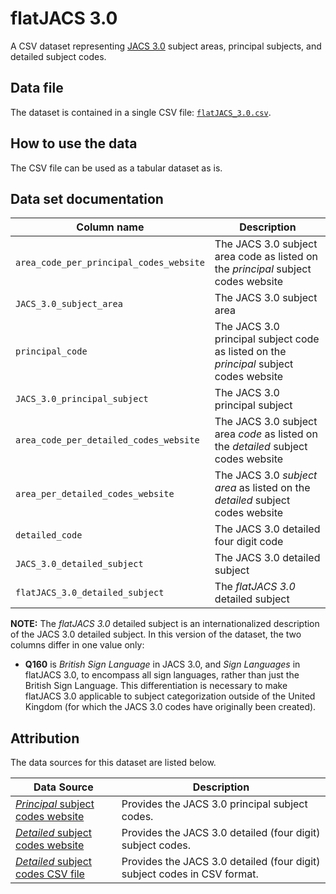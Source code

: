 # flatJACS 3.0

A CSV dataset representing [JACS 3.0](https://www.hesa.ac.uk/support/documentation/jacs) subject areas, principal subjects, and detailed subject codes.

## Data file

The dataset is contained in a single CSV file: [`flatJACS_3.0.csv`](flatJACS_3.0.csv).

## How to use the data

The CSV file can be used as a tabular dataset as is.

## Data set documentation

| **Column name** | **Description** |
| -- | -- |
|`area_code_per_principal_codes_website`|The JACS 3.0 subject area code as listed on the *principal* subject codes website|
|`JACS_3.0_subject_area`|The JACS 3.0 subject area|
|`principal_code`|The JACS 3.0 principal subject code as listed on the *principal* subject codes website|
|`JACS_3.0_principal_subject`|The JACS 3.0 principal subject|
|`area_code_per_detailed_codes_website`|The JACS 3.0 subject area *code* as listed on the *detailed* subject codes website|
|`area_per_detailed_codes_website`|The JACS 3.0 *subject area* as listed on the *detailed* subject codes website|
|`detailed_code`|The JACS 3.0 detailed four digit code|
|`JACS_3.0_detailed_subject`|The JACS 3.0 detailed subject|
|`flatJACS_3.0_detailed_subject`|The *flatJACS 3.0* detailed subject|

**NOTE:** The *flatJACS 3.0* detailed subject is an internationalized description of the JACS 3.0 detailed subject.
In this version of the dataset, the two columns differ in one value only:
- **Q160** is *British Sign Language* in JACS 3.0, and *Sign Languages* in flatJACS 3.0, to encompass all sign languages, rather than just the British Sign Language. This differentiation is necessary to make flatJACS 3.0 applicable to subject categorization outside of the United Kingdom (for which the JACS 3.0 codes have originally been created).


## Attribution

The data sources for this dataset are listed below.

| **Data Source** | **Description** |
| -- | -- |
| [*Principal* subject codes website](https://www.hesa.ac.uk/support/documentation/jacs/jacs3-principal) | Provides the JACS 3.0 principal subject codes. |
| [*Detailed* subject codes website](https://www.hesa.ac.uk/support/documentation/jacs/jacs3-detailed) | Provides the JACS 3.0 detailed (four digit) subject codes. |
| [*Detailed* subject codes CSV file](https://www.hesa.ac.uk/files/JACS3.csv) | Provides the JACS 3.0 detailed (four digit) subject codes in CSV format. |



<script type="application/ld+json">
{
    "abstract": "A CSV dataset representing JACS 3.0 subject areas, principal subjects, and detailed subject codes.",
    "author": {
        "name": "Stephan Druskat",
        "url": "https://orcid.org/0000-0003-4925-7248",
        "@context": "http://schema.org",
        "@type": "Person"
    },
    "dateCreated": "2022-05-13",
    "isBasedOnUrl": {
        "url": [
            "https://www.hesa.ac.uk/support/documentation/jacs/jacs3-detailed",
            "https://www.hesa.ac.uk/support/documentation/jacs/jacs3-principal"
        ],
        "@context": "http://schema.org",
        "@type": "WebSite"
    },
    "license": "CC-BY-4.0",
    "version": "1",
    "name": "flatJACS 3.0",
    "@context": "http://schema.org",
    "@type": "Dataset"
}
</script>